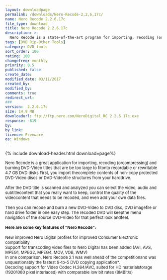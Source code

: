 ```yaml
---
layout: downloadpage
permalink: /downloads/Nero-Recode-2,2,6,17c/
name: Nero Recode 2.2.6.17c
file_type: download
title: Nero Recode 2.2.6.17c
description: >-
  Nero Recode is a state-of-the-art program for importing, recoding (or compressing) and burning DVD-Video
tags: [DVD Rip-Other Tools]
category: DVD tools
sort_order: 100
rating: 100
changefreq: monthly
priority: 0.5
published: false
create_date: 
modified_date: 03/11/2017
created_by: 
modified_by: 
comments: true
redirect_url: 
### 
version:  2.2.6.17c
size: 14.9 MB
downloadurl: ftp://ftp.nero.com/NeroDigital_RC 2.2.6.17c.exe
response: -819
by: 
by_link: 
licence: Freeware
os: Windows
---
```


{% include download-header.html download=page%}

<p style="fix-download-text !important">
<p><font size="2"><p>Nero Recode is a great application for importing, recoding (orcompressing) and burning DVD-Video titles that are be too large to fitonto recordable or rewritable 4.7 GB DVD disks First, you import thecomplete contents of non-copy protected DVD-Video discs or DVD-Videofile structures from your harddrive.<br />
<br />
After the DVD title is scanned and analyzed you can select the video, audio and subtitlecontent that you really want to keep, control the quality of the videocontent that needs to be recoded, and even add your own data files. <br />
<br />
Then you can recode and burn a new DVD-Video to DVD disc, DVD imagefile or hard drive folder in one easy step. The recoded DVD will keepthe menu navigation of the source DVD-Video for that perfect look andfeel.<br />
<br />
<span><strong>Here are some key features of "Nero Recode":</strong></span><br />
<br />
New improved Nero Digital profiles for improved Consumer Electronic compatibility <br />
Support for transcoding video files to Nero Digital has been added (AVI, AVS, MPEG1, MPEG2, MPEG4, MOV, VOB, WMV) <br />
In one comparison, Nero Recode 2.1 was well ahead of the competitionand was unquestionably the fastest 9-to-5 DVD copying application*. <br />
Decoding support for Video Codec H.264/AVC, suited for HD materialstorage (19201080 pixel interlaced) with comparable low bit rates (8MBit/s)</p></p></p>
